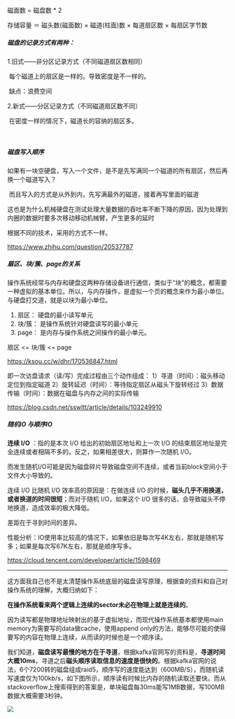 



磁面数 = 磁盘数 * 2

存储容量 ＝ 磁头数(磁面数) × 磁道(柱面)数 × 每道扇区数 × 每扇区字节数



##### 磁盘的记录方式有两种：

1.旧式——非分区记录方式（不同磁道扇区数相同）

​	每个磁道上的扇区是一样的。导致密度是不一样的。

​	缺点：浪费空间



2.新式——分区记录方式（不同磁道扇区数不同）

​	在密度一样的情况下，磁道长的容纳的扇区多。

​	

##### 磁盘写入顺序

如果有一块空硬盘，写入一个文件，是不是先写满同一个磁道的所有扇区，然后再换一个磁道写入？

​	而且写入的方式是从外到内，先写满最外的磁道，接着再写里面的磁道

​	这也是为什么机械硬盘在测试处理大量数据的吞吐率不断下降的原因，因为处理到内圈的数据时要多次移动移动机械臂，产生更多的延时



根据不同的技术，采用的方式不一样。

https://www.zhihu.com/question/20537787





##### 扇区、块/簇、page的关系

操作系统经常与内存和硬盘这两种存储设备进行通信，类似于“块”的概念，都需要一种虚拟的基本单位。所以，与内存操作，是虚拟一个页的概念来作为最小单位。与硬盘打交道，就是以块为最小单位。

1. 扇区： 硬盘的最小读写单元
2. 块/簇： 是操作系统针对硬盘读写的最小单元
3. page： 是内存与操作系统之间操作的最小单元。

扇区 <= 块/簇 <= page

https://ksou.cc/w/dhr/170536847.html





即一次访盘请求（读/写）完成过程由三个动作组成：
       1）寻道（时间）：磁头移动定位到指定磁道 
       2）旋转延迟（时间）：等待指定扇区从磁头下旋转经过 
       3）数据传输（时间）：数据在磁盘与内存之间的实际传输

https://blog.csdn.net/sswltt/article/details/103249910



##### 随机IO 与顺序IO

**连续 I/O** ：指的是本次 I/O 给出的初始扇区地址和上一次 I/O 的结束扇区地址是完全连续或者相隔不多的。反之，如果相差很大，则算作一次随机 I/O。

而发生随机I/O可能是因为磁盘碎片导致磁盘空间不连续，或者当前block空间小于文件大小导致的。

连续 I/O 比随机 I/O 效率高的原因是：在做连续 I/O 的时候，**磁头几乎不用换道，或者换道的时间很短**；而对于随机 I/O，如果这个 I/O 很多的话，会导致磁头不停地换道，造成效率的极大降低。



差距在于寻到时间的差异。



性能分析：IO使用率比较高的情况下，如果依旧是每次写4K左右，那就是随机写多；如果是每次写67K左右，那就是顺序写多。

https://cloud.tencent.com/developer/article/1598469



---

这方面我自己也不是太清楚操作系统底层的磁盘读写原理，根据查的资料和自己对操作系统的理解，大概归纳如下：

​	**在操作系统看来两个逻辑上连续的sector未必在物理上就是连续的**。

​	因为读写都是物理地址映射出的基于虚拟地址，而现代操作系统基本都使用main memory为需要写的data做cache，使用append only的方法，能够尽可能的使得要写的内容在物理上连续，从而读的时候也是一个顺序读。



​	我们知道，**磁盘读写最慢的地方在于寻道**，根据kafka官网写的资料是，**寻道时间大概10ms**，寻道之后**磁头顺序读取信息的速度是很快的**。根据kafka官网的说法，6个7200转的磁盘组成raid5，顺序写的速度能达到（600MB/S），而随机读写速度仅为100kb/s，如下图所示，顺序读有时候比内存的随机读取还要快。而从stackoverflow上搜索得到的答案是，单块磁盘每30ms能写1MB数据，写100MB数据大概需要3秒钟。

<img src="https://deliveryimages.acm.org/10.1145/1570000/1563874/jacobs3.jpg" style="zoom:90%">









